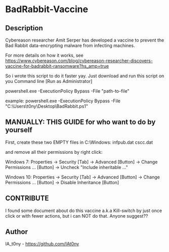 # BadRabbit-Vaccine

Description
-----------

Cybereason researcher Amit Serper has developed a vaccine to prevent the Bad Rabbit data-encrypting malware from infecting machines.

For more details on how it works, see
https://www.cybereason.com/blog/cybereason-researcher-discovers-vaccine-for-badrabbit-ransomware?hs_amp=true

So i wrote this script to do it faster yay.
Just download and run this script on you Command line [Run as Administrator]

powershell.exe -ExecutionPolicy Bypass -File "path-to-file"

example:
powershell.exe -ExecutionPolicy Bypass -File "C:\Users\t0ny\Desktop\BadRabbit.ps1"

MANUALLY: THIS GUIDE for who want to do by yourself
---------------------------------------------------

First, create these two EMPTY files in C:\Windows:
infpub.dat
cscc.dat

and remove all their permissions by right click:

Windows 7:
Properties -> Security [Tab] -> Advanced [Button] -> Change Permissions ... [Button] -> Uncheck "Include inheritable ..."

Windows 10:
Properties -> Security [Tab] -> Advanced [Button] -> Change Permissions ... [Button] -> Disable Inheritance [Button]


CONTRIBUTE
----------

I found some document about do this vaccine a.k.a Kill-switch by just once click or with fewer actions, but i can NOT do that. Anyone suggest??


Author
------

IA_t0ny - https://github.com/IAt0ny